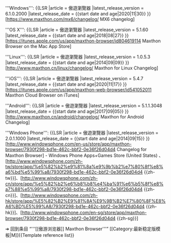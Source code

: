 '''Windows''': {{LSR
|article = 傲遊瀏覽器
|latest_release_version = 6.1.0.2000<!-- DO NOT LIST DEV RELEASES -->
|latest_release_date = {{start date and age|2020|11|30}}
}}<ref>[https://www.maxthon.com/mx6/changelog/ MX6 changelog]</ref>

'''OS X''': {{LSR
|article = 傲遊瀏覽器
|latest_release_version = 5.1.60<!-- DO NOT LIST DEV RELEASES -->
|latest_release_date = {{start date and age|2018|08|27}}
}}<ref>[https://itunes.apple.com/us/app/maxthon-browser/id804619114 Maxthon Browser on the Mac App Store]</ref>

'''Linux''': {{LSR
|article = 傲遊瀏覽器
|latest_release_version = 1.0.5.3<!-- DO NOT LIST DEV RELEASES -->
|latest_release_date = {{start date and age|2014|09|09}}
}}<ref>[http://www.maxthon.cn/linux/changelog/ Maxthon for Linux Changelog]</ref>

'''iOS''': {{LSR
|article = 傲遊瀏覽器
|latest_release_version = 5.4.7<!-- DO NOT LIST DEV RELEASES -->
|latest_release_date = {{start date and age|2020|11|17}}
}}<ref>[https://itunes.apple.com/us/app/maxthon-web-browser/id541052011 Maxthon Cloud Browser on iTunes]</ref>

'''Android''': {{LSR
|article = 傲遊瀏覽器
|latest_release_version = 5.1.1.3048<!-- DO NOT LIST DEV RELEASES -->
|latest_release_date = {{start date and age|2017|09|05}}
}}<ref>[http://www.maxthon.cn/android/changelog/ Maxthon for Android Changelog]</ref>

'''Windows Phone''': {{LSR
|article = 傲遊瀏覽器
|latest_release_version = 2.0.1.1000<!-- DO NOT LIST DEV RELEASES -->
|latest_release_date = {{start date and age|2014|09|15}}
}}<ref>[http://www.windowsphone.com/en-us/store/app/maxthon-browser/7930f298-bd1e-462c-bbf2-0e36f26d04d4  Changelog for Maxthon Browser] - Windows Phone Apps+Games Store (United States) 、[http://www.windowsphone.com/zh-tw/store/app/%e5%82%b2%e9%81%8a%e9%9b%b2%e7%80%8f%e8%a6%bd%e5%99%a8/7930f298-bd1e-462c-bbf2-0e36f26d04d4 {{zh-tw}}]、[http://www.windowsphone.com/zh-cn/store/app/%e5%82%b2%e6%b8%b8%e4%ba%91%e6%b5%8f%e8%a7%88%e5%99%a8/7930f298-bd1e-462c-bbf2-0e36f26d04d4 {{zh-cn}}]、[http://www.windowsphone.com/zh-hk/store/app/%E5%82%B2%E9%81%8A%E9%9B%B2%E7%80%8F%E8%A6%BD%E5%99%A8/7930f298-bd1e-462c-bbf2-0e36f26d04d4 {{zh-hk}}]、[http://www.windowsphone.com/en-sg/store/app/maxthon-browser/7930f298-bd1e-462c-bbf2-0e36f26d04d4 {{zh-sg}}]</ref>

<noinclude>
➔ 回到条目 “'''[[傲游浏览器]] Maxthon Browser'''”
[[Category:最新稳定版模板|M]]{{Template reference list}}
</noinclude>